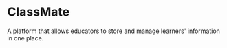 # ClassMate

A platform that allows educators to store and manage learners' information in one place.
